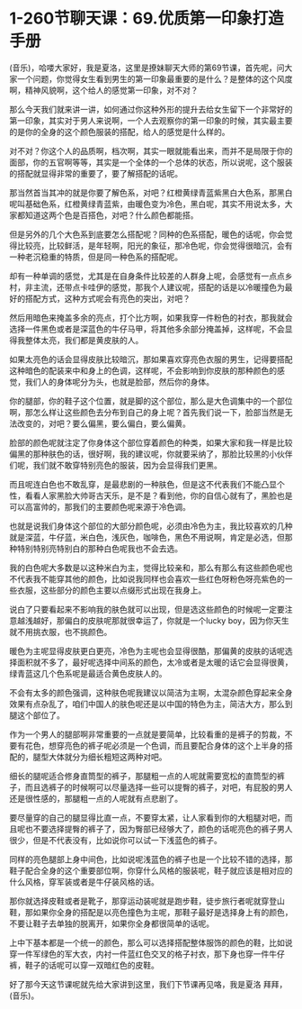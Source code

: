 # 1-260节聊天课：69.优质第一印象打造手册

(音乐)，哈喽大家好，我是夏洛，这里是撩妹聊天大师的第69节课，首先呢，问大家一个问题，你觉得女生看到男生的第一印象最重要的是什么？是整体的这个风度啊，精神风貌啊，这个给人的感觉第一印象，对不对？

那么今天我们就来讲一讲，如何通过你这种外形的提升去给女生留下一个非常好的第一印象，其实对于男人来说啊，一个人去观察你的第一印象的时候，其实最主要的是你的全身的这个颜色服装的搭配，给人的感觉是什么样的。

对不对？你这个人的品质啊，档次啊，其实一眼就能看出来，而并不是局限于你的面部，你的五官啊等等，其实是一个全体的一个总体的状态，所以说呢，这个服装的搭配就显得非常的重要了，要了解搭配的话呢。

那当然首当其冲的就是你要了解色系，对吧？红橙黄绿青蓝紫黑白大色系，那黑白呢叫基础色系，红橙黄绿青蓝紫，由暖色变为冷色，黑白呢，其实不用说太多，大家都知道这两个色是百搭色，对吧？什么颜色都能搭。

但是另外的几个大色系到底要怎么搭配呢？同种的色系搭配，暖色的话呢，你会觉得比较亮，比较鲜活，是年轻啊，阳光的象征，那冷色呢，你会觉得很暗沉，会有一种老沉稳重的特质，但是同一种色系的搭配呢。

却有一种单调的感觉，尤其是在自身条件比较差的人群身上呢，会感觉有一点点乡村，非主流，还带点卡哇伊的感觉，那我个人建议呢，搭配的话是以冷暖撞色为最好的搭配方式，这种方式呢会有亮色的突出，对吧？

然后用暗色来掩盖多余的亮点，打个比方啊，如果我穿一件粉色的衬衣，那我就会选择一件黑色或者是深蓝色的牛仔马甲，将其他多余部分掩盖掉，这样呢，不会显得我整体太亮，我们都是黄皮肤的人。

如果太亮色的话会显得皮肤比较暗沉，那如果喜欢穿亮色衣服的男生，记得要搭配这种暗色的配装来中和身上的色调，这样呢，不会影响到你皮肤的那种颜色的感觉，我们人的身体呢分为头，也就是脸部，然后你的身体。

你的腿部，你的鞋子这个位置，就是脚的这个部位，那么是大色调集中的一个部位啊，那怎么样让这些颜色去分布到自己的身上呢？首先我们说一下，脸部当然是无法改变的，对吧？要么偏黑，要么偏白，要么偏黄。

脸部的颜色呢就注定了你身体这个部位穿着颜色的种类，如果大家和我一样是比较偏黑的那种肤色的话，很好啊，我的建议呢，你就要采纳了，那脸比较黑的小伙伴们呢，我们就不敢穿特别亮色的服装，因为会显得我们更黑。

而且呢连白色也不敢乱穿，是最悲剧的一种肤色，但是这不代表我们不能凸显个性，看看人家黑脸大帅哥古天乐，是不是？看到他，你的自信心就有了，黑脸也是可以高富帅的，那我们的主要颜色呢来源于冷色调。

也就是说我们身体这个部位的大部分颜色呢，必须由冷色为主，我比较喜欢的几种就是深蓝，牛仔蓝，米白色，浅灰色，咖啡色，黑色不用说啊，肯定是必选，但那种特别特别亮特别白的那种白色呢我也不会去选。

我的白色呢大多数是以这种米白为主，觉得比较亲和，那么有那么有这些颜色呢也不代表我不能穿其他的颜色，比如说我同样也会喜欢一些红色呀粉色呀亮紫色的一些衣服，这些部分的颜色主要以点缀形式出现在我身上。

说白了只要看起来不影响我的肤色就可以出现，但是选这些颜色的时候呢一定要注意越浅越好，那偏白的皮肤呢那就很幸运了，你就是一个lucky boy，因为你天生就不用挑衣服，也不挑颜色。

暖色为主呢显得皮肤更白更亮，冷色为主呢也会显得很酷，那偏黄的皮肤的话呢选择面积就不多了，最好呢选择中间系的颜色，太冷或者是太暖的话它会显得很黄，绿青蓝这几个色系呢是最适合黄色皮肤人的。

不会有太多的颜色强调，这种肤色呢我建议以简洁为主啊，太混杂颜色穿起来全身效果有点杂乱了，咱们中国人的肤色呢还是以中国的特色为主，简洁大方，那么到腿这个部位了。

作为一个男人的腿部啊非常重要的一点就是要简单，比较看重的是裤子的剪裁，不要有花色，想穿亮色的裤子呢必须是一个色调，而且要配合身体的这个上半身的搭配的，腿型大体就分为细长粗短这两种对吧。

细长的腿呢适合修身直筒型的裤子，那腿粗一点的人呢就需要宽松的直筒型的裤子，而且选裤子的时候啊可以尽量选择一些可以提臀的裤子，对吧，有屁股的男人还是很性感的，那腿粗一点的人呢就有点悲剧了。

要尽量穿的自己的腿显得比直一点，不要穿太紧，让人家看到你的大粗腿对吧，而且呢也不要选择提臀的裤子了，因为臀部已经够大了，颜色的话呢亮色的裤子男人很少，但是不代表没有，比如说你可以试一下浅蓝色的裤子。

同样的亮色腿部上身中间色，比如说呢浅蓝色的裤子也是一个比较不错的选择，那鞋子配合全身的这个重要部位啊，你穿什么风格的服装呢，鞋子就应该是相对应的什么风格，穿军装或者是牛仔装风格的话。

那你就选择皮鞋或者是靴子，那穿运动装呢就是跑步鞋，徒步旅行者呢就穿登山鞋，那如果你全身的搭配是以亮色撞色为主呢，那鞋子最好是选择身上有的颜色，不要让鞋子去单独的脱离开，如果你全身都很简单的话呢。

上中下基本都是一个统一的颜色，那么可以选择搭配整体服饰的颜色的鞋，比如说穿一件军绿色的军大衣，内衬一件蓝红色交叉的格子衬衣，那下身也穿一件牛仔裤，鞋子的话呢可以穿一双暗红色的皮鞋。

好了那今天这节课呢就先给大家讲到这里，我们下节课再见咯，我是夏洛 拜拜，(音乐)。